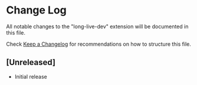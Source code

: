 # Change Log

All notable changes to the "long-live-dev" extension will be documented in this file.

Check [Keep a Changelog](http://keepachangelog.com/) for recommendations on how to structure this file.

## [Unreleased]

- Initial release